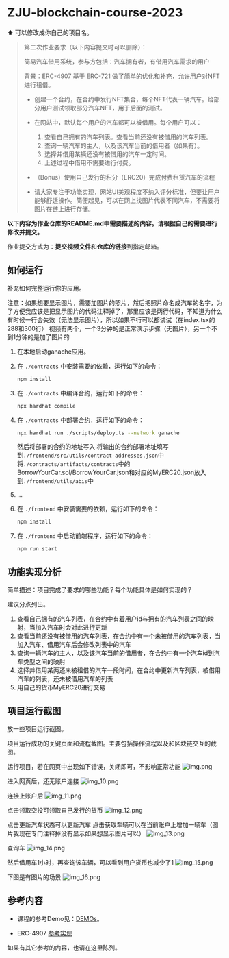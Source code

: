 # ZJU-blockchain-course-2023

⬆ 可以️修改成你自己的项目名。

> 第二次作业要求（以下内容提交时可以删除）：
> 
> 简易汽车借用系统，参与方包括：汽车拥有者，有借用汽车需求的用户
>
> 背景：ERC-4907 基于 ERC-721 做了简单的优化和补充，允许用户对NFT进行租借。
> - 创建一个合约，在合约中发行NFT集合，每个NFT代表一辆汽车。给部分用户测试领取部分汽车NFT，用于后面的测试。
> - 在网站中，默认每个用户的汽车都可以被借用。每个用户可以： 
>    1. 查看自己拥有的汽车列表。查看当前还没有被借用的汽车列表。
>    2. 查询一辆汽车的主人，以及该汽车当前的借用者（如果有）。
>    3. 选择并借用某辆还没有被借用的汽车一定时间。
>    4. 上述过程中借用不需要进行付费。
> 
> - （Bonus）使用自己发行的积分（ERC20）完成付费租赁汽车的流程
> - 请大家专注于功能实现，网站UI美观程度不纳入评分标准，但要让用户能够舒适操作。简便起见，可以在网上找图片代表不同汽车，不需要将图片在链上进行存储。

**以下内容为作业仓库的README.md中需要描述的内容。请根据自己的需要进行修改并提交。**

作业提交方式为：**提交视频文件**和**仓库的链接**到指定邮箱。

## 如何运行

补充如何完整运行你的应用。

注意：如果想要显示图片，需要加图片的照片，然后把照片命名成汽车的名字，为了方便我应该是把显示图片的代码注释掉了，那里应该是两行代码，不知道为什么有时候一行会失效（无法显示图片），所以如果不行可以都试试（在index.tsx的288和300行）
视频有两个，一个3分钟的是正常演示步骤（无图片），另一个不到1分钟的是加了图片的

1. 在本地启动ganache应用。

2. 在 `./contracts` 中安装需要的依赖，运行如下的命令：
    ```bash
    npm install
    ```
3. 在 `./contracts` 中编译合约，运行如下的命令：
    ```bash
    npx hardhat compile
    ```
4. 在 `./contracts` 中部署合约，运行如下的命令：
    ```bash
   npx hardhat run ./scripts/deploy.ts --network ganache
   ```
   然后将部署的合约的地址写入 将输出的合约部署地址填写到`./frontend/src/utils/contract-addresses.json`中
   将`./contracts/artifacts/contracts`中的BorrowYourCar.sol/BorrowYourCar.json和对应的MyERC20.json放入到`./frontend/utils/abis`中
5. ...
6. 在 `./frontend` 中安装需要的依赖，运行如下的命令：
    ```bash
    npm install
    ```
7. 在 `./frontend` 中启动前端程序，运行如下的命令：
    ```bash
    npm run start
    ```

## 功能实现分析

简单描述：项目完成了要求的哪些功能？每个功能具体是如何实现的？

建议分点列出。
1. 查看自己拥有的汽车列表，在合约中有着用户id与拥有的汽车列表之间的映射，当加入汽车时会对此进行更新
2. 查看当前还没有被借用的汽车列表，在合约中有一个未被借用的汽车列表，当加入汽车、借用汽车后会修改列表中的汽车
3. 查询一辆汽车的主人，以及该汽车当前的借用者，在合约中有一个汽车id到汽车类型之间的映射
4. 选择并借用某两还未被租借的汽车一段时间，在合约中更新汽车列表，被借用汽车的列表，还未被借用汽车的列表
5. 用自己的货币MyERC20进行交易

## 项目运行截图

放一些项目运行截图。

项目运行成功的关键页面和流程截图。主要包括操作流程以及和区块链交互的截图。

运行项目，若在网页中出现如下错误，关闭即可，不影响正常功能
![img.png](img.png)

进入网页后，还无账户连接
![img_10.png](img_10.png)

连接上账户后
![img_11.png](img_11.png)

点击领取空投可领取自己发行的货币
![img_12.png](img_12.png)

点击更新汽车状态可以更新汽车
点击获取车辆可以在当前账户上增加一辆车（图片我现在专门注释掉没有显示如果想显示图片可以）
![img_13.png](img_13.png)

查询车
![img_14.png](img_14.png)

然后借用车1小时，再查询该车辆，可以看到用户货币也减少了1
![img_15.png](img_15.png)

下图是有图片的场景
![img_16.png](img_16.png)

## 参考内容

- 课程的参考Demo见：[DEMOs](https://github.com/LBruyne/blockchain-course-demos)。

- ERC-4907 [参考实现](https://eips.ethereum.org/EIPS/eip-4907)

如果有其它参考的内容，也请在这里陈列。
